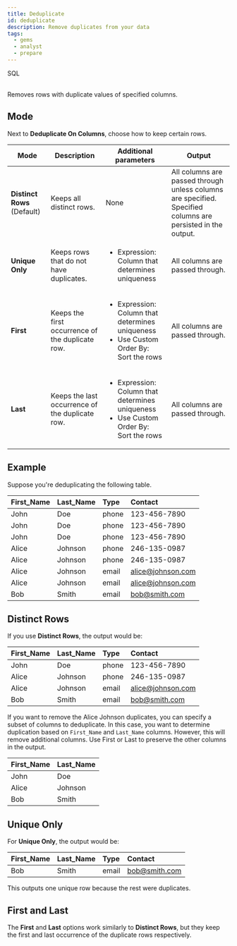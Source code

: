 ```yaml
---
title: Deduplicate
id: deduplicate
description: Remove duplicates from your data
tags:
  - gems
  - analyst
  - prepare
---
```


<span class="badge">SQL</span><br/><br/>

Removes rows with duplicate values of specified columns.

## Mode

Next to **Deduplicate On Columns**, choose how to keep certain rows.

| Mode                        | Description                                      | Additional parameters                                                                                                         | Output                                                                                                      |
| --------------------------- | ------------------------------------------------ | ----------------------------------------------------------------------------------------------------------------------------- | ----------------------------------------------------------------------------------------------------------- |
| **Distinct Rows** (Default) | Keeps all distinct rows.                         | None                                                                                                                          | All columns are passed through unless columns are specified. Specified columns are persisted in the output. |
| **Unique Only**             | Keeps rows that do not have duplicates.          | <ul class="table-list"><li>Expression: Column that determines uniqueness</li></ul>                                            | All columns are passed through.                                                                             |
| **First**                   | Keeps the first occurrence of the duplicate row. | <ul class="table-list"><li>Expression: Column that determines uniqueness</li><li>Use Custom Order By: Sort the rows</li></ul> | All columns are passed through.                                                                             |
| **Last**                    | Keeps the last occurrence of the duplicate row.  | <ul class="table-list"><li>Expression: Column that determines uniqueness</li><li>Use Custom Order By: Sort the rows</li></ul> | All columns are passed through.                                                                             |

## Example

Suppose you're deduplicating the following table.

| First_Name | Last_Name | Type  | Contact           |
| :--------- | :-------- | :---- | :---------------- |
| John       | Doe       | phone | 123-456-7890      |
| John       | Doe       | phone | 123-456-7890      |
| John       | Doe       | phone | 123-456-7890      |
| Alice      | Johnson   | phone | 246-135-0987      |
| Alice      | Johnson   | phone | 246-135-0987      |
| Alice      | Johnson   | email | alice@johnson.com |
| Alice      | Johnson   | email | alice@johnson.com |
| Bob        | Smith     | email | bob@smith.com     |

## Distinct Rows

If you use **Distinct Rows**, the output would be:

| First_Name | Last_Name | Type  | Contact           |
| :--------- | :-------- | :---- | :---------------- |
| John       | Doe       | phone | 123-456-7890      |
| Alice      | Johnson   | phone | 246-135-0987      |
| Alice      | Johnson   | email | alice@johnson.com |
| Bob        | Smith     | email | bob@smith.com     |

If you want to remove the Alice Johnson duplicates, you can specify a subset of columns to deduplicate. In this case, you want to determine duplication based on `First_Name` and `Last_Name` columns. However, this will remove additional columns. Use First or Last to preserve the other columns in the output.

| First_Name | Last_Name |
| :--------- | :-------- |
| John       | Doe       |
| Alice      | Johnson   |
| Bob        | Smith     |

## Unique Only

For **Unique Only**, the output would be:

| First_Name | Last_Name | Type  | Contact       |
| :--------- | :-------- | :---- | :------------ |
| Bob        | Smith     | email | bob@smith.com |

This outputs one unique row because the rest were duplicates.

## First and Last

The **First** and **Last** options work similarly to **Distinct Rows**, but they keep the first and last occurrence of the duplicate rows respectively.
